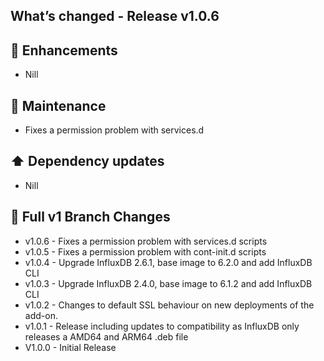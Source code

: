 ## What’s changed - Release v1.0.6

## 🚀 Enhancements

- Nill

## 🧰 Maintenance

- Fixes a permission problem with services.d

## ⬆️ Dependency updates

- Nill

## 📖 Full v1 Branch Changes

- v1.0.6 - Fixes a permission problem with services.d scripts
- v1.0.5 - Fixes a permission problem with cont-init.d scripts
- v1.0.4 - Upgrade InfluxDB 2.6.1, base image to 6.2.0 and add InfluxDB CLI
- v1.0.3 - Upgrade InfluxDB 2.4.0, base image to 6.1.2 and add InfluxDB CLI
- v1.0.2 - Changes to default SSL behaviour on new deployments of the add-on.
- v1.0.1 - Release including updates to compatibility as InfluxDB only releases a AMD64 and ARM64 .deb file
- V1.0.0 - Initial Release
